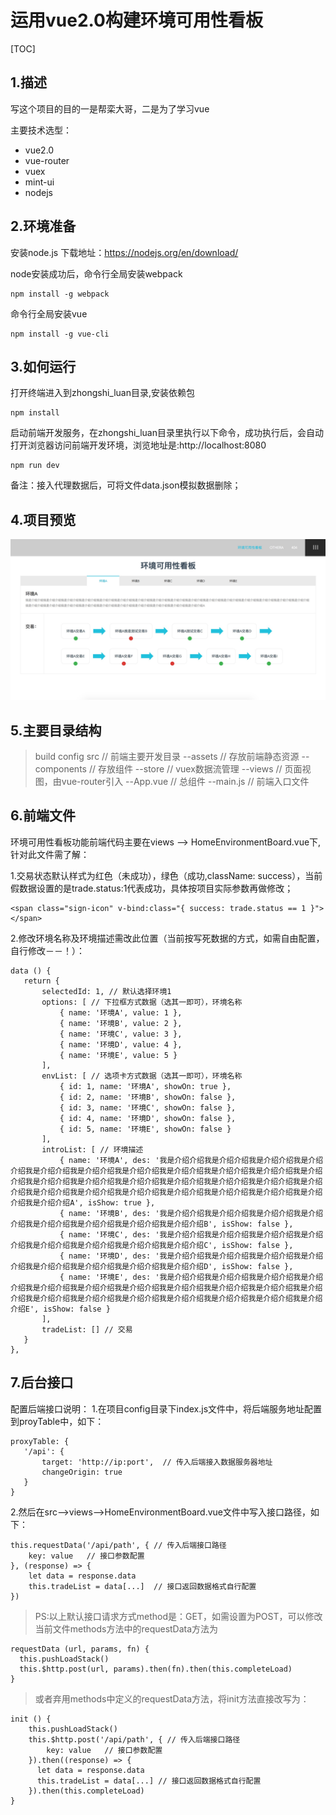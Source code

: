 # 运用vue2.0构建环境可用性看板
[TOC]

## 1.描述
写这个项目的目的一是帮栾大哥，二是为了学习vue

主要技术选型：
- vue2.0
- vue-router
- vuex
- mint-ui
- nodejs

## 2.环境准备
安装node.js
下载地址：https://nodejs.org/en/download/

node安装成功后，命令行全局安装webpack

```
npm install -g webpack
```

命令行全局安装vue

```
npm install -g vue-cli
```

## 3.如何运行
打开终端进入到zhongshi_luan目录,安装依赖包

```
npm install
```

启动前端开发服务，在zhongshi_luan目录里执行以下命令，成功执行后，会自动打开浏览器访问前端开发环境，浏览地址是:http://localhost:8080

```
npm run dev
```

备注：接入代理数据后，可将文件data.json模拟数据删除；

## 4.项目预览
![Mou icon](./preview/home.jpg)

## 5.主要目录结构
> build
> config 
> src          // 前端主要开发目录
> --assets     // 存放前端静态资源
> --components // 存放组件
> --store      // vuex数据流管理
> --views      // 页面视图，由vue-router引入
> --App.vue    // 总组件
> --main.js    // 前端入口文件

## 6.前端文件
环境可用性看板功能前端代码主要在views --> HomeEnvironmentBoard.vue下,针对此文件需了解：

1.交易状态默认样式为红色（未成功），绿色（成功,className: success），当前假数据设置的是trade.status:1代表成功，具体按项目实际参数再做修改；

```
<span class="sign-icon" v-bind:class="{ success: trade.status == 1 }"></span>
```

2.修改环境名称及环境描述需改此位置（当前按写死数据的方式，如需自由配置，自行修改－－！）：

```
data () {
   return {
       selectedId: 1, // 默认选择环境1
       options: [ // 下拉框方式数据（选其一即可），环境名称
           { name: '环境A', value: 1 },
           { name: '环境B', value: 2 },
           { name: '环境C', value: 3 },
           { name: '环境D', value: 4 },
           { name: '环境E', value: 5 }
       ],
       envList: [ // 选项卡方式数据（选其一即可），环境名称
           { id: 1, name: '环境A', showOn: true },
           { id: 2, name: '环境B', showOn: false },
           { id: 3, name: '环境C', showOn: false },
           { id: 4, name: '环境D', showOn: false },
           { id: 5, name: '环境E', showOn: false }
       ],
       introList: [ // 环境描述
           { name: '环境A', des: '我是介绍介绍我是介绍介绍我是介绍介绍我是介绍介绍我是介绍介绍我是介绍介绍我是介绍介绍我是介绍介绍我是介绍介绍我是介绍介绍我是介绍介绍我是介绍介绍我是介绍介绍我是介绍介绍我是介绍介绍我是介绍介绍我是介绍介绍我是介绍介绍我是介绍介绍我是介绍介绍我是介绍介绍我是介绍介绍我是介绍介绍我是介绍介绍我是介绍介绍我是介绍介绍A', isShow: true },
           { name: '环境B', des: '我是介绍介绍我是介绍介绍我是介绍介绍我是介绍介绍我是介绍介绍我是介绍介绍我是介绍介绍我是介绍介绍B', isShow: false },
           { name: '环境C', des: '我是介绍介绍我是介绍介绍我是介绍介绍我是介绍介绍我是介绍介绍我是介绍介绍我是介绍介绍我是介绍介绍C', isShow: false },
           { name: '环境D', des: '我是介绍介绍我是介绍介绍我是介绍介绍我是介绍介绍我是介绍介绍我是介绍介绍我是介绍介绍我是介绍介绍D', isShow: false },
           { name: '环境E', des: '我是介绍介绍我是介绍介绍我是介绍介绍我是介绍介绍我是介绍介绍我是介绍介绍我是介绍介绍我是介绍介绍我是介绍介绍我是介绍介绍我是介绍介绍我是介绍介绍我是介绍介绍我是介绍介绍我是介绍介绍我是介绍介绍我是介绍介绍我是介绍介绍E', isShow: false }
       ],
       tradeList: [] // 交易
   }
},
```

## 7.后台接口
配置后端接口说明：
1.在项目config目录下index.js文件中，将后端服务地址配置到proyTable中，如下：

```
proxyTable: {
   '/api': {
       target: 'http://ip:port',  // 传入后端接入数据服务器地址
       changeOrigin: true
   }
}
```

2.然后在src-->views-->HomeEnvironmentBoard.vue文件中写入接口路径，如下：

```
this.requestData('/api/path', { // 传入后端接口路径
    key: value   // 接口参数配置
}, (response) => {
    let data = response.data
    this.tradeList = data[...]  // 接口返回数据格式自行配置
})
```

> PS:以上默认接口请求方式method是：GET，如需设置为POST，可以修改当前文件methods方法中的requestData方法为

```
requestData (url, params, fn) {
  this.pushLoadStack()
  this.$http.post(url, params).then(fn).then(this.completeLoad)
}
```

> 或者弃用methods中定义的requestData方法，将init方法直接改写为：

```
init () {
    this.pushLoadStack()
    this.$http.post('/api/path', { // 传入后端接口路径
        key: value   // 接口参数配置
    }).then((response) => {
      let data = response.data
      this.tradeList = data[...] // 接口返回数据格式自行配置
    }).then(this.completeLoad)
}
```

